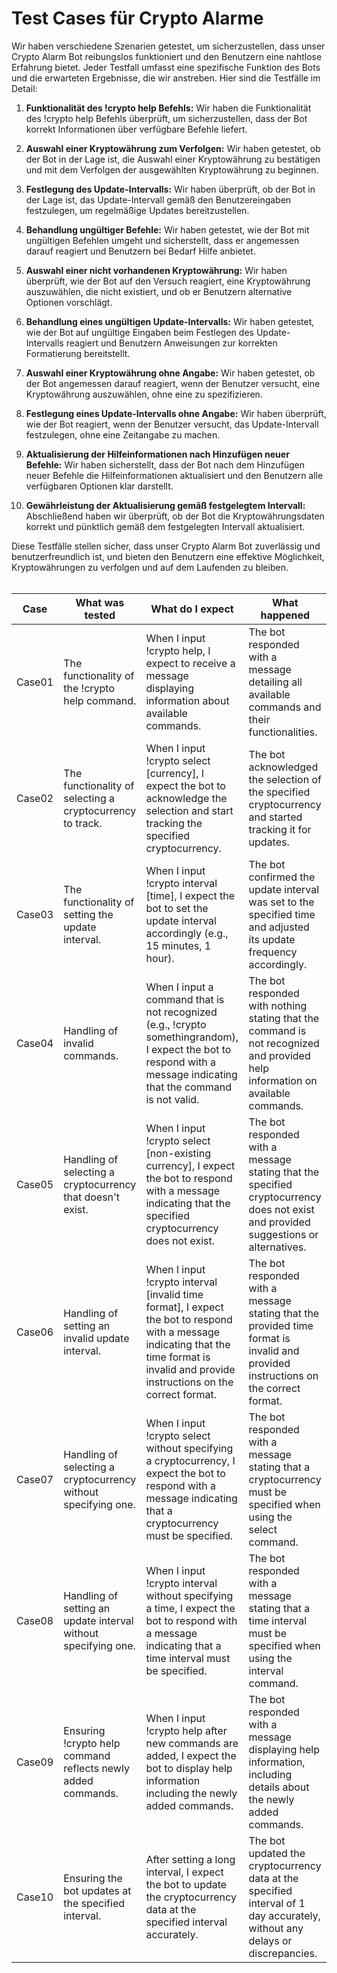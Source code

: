 # Test Cases für Crypto Alarme

Wir haben verschiedene Szenarien getestet, um sicherzustellen, dass unser Crypto Alarm Bot reibungslos funktioniert und den Benutzern eine nahtlose Erfahrung bietet. Jeder Testfall umfasst eine spezifische Funktion des Bots und die erwarteten Ergebnisse, die wir anstreben. Hier sind die Testfälle im Detail:

1. **Funktionalität des !crypto help Befehls:** Wir haben die Funktionalität des !crypto help Befehls überprüft, um sicherzustellen, dass der Bot korrekt Informationen über verfügbare Befehle liefert.

2. **Auswahl einer Kryptowährung zum Verfolgen:** Wir haben getestet, ob der Bot in der Lage ist, die Auswahl einer Kryptowährung zu bestätigen und mit dem Verfolgen der ausgewählten Kryptowährung zu beginnen.

3. **Festlegung des Update-Intervalls:** Wir haben überprüft, ob der Bot in der Lage ist, das Update-Intervall gemäß den Benutzereingaben festzulegen, um regelmäßige Updates bereitzustellen.

4. **Behandlung ungültiger Befehle:** Wir haben getestet, wie der Bot mit ungültigen Befehlen umgeht und sicherstellt, dass er angemessen darauf reagiert und Benutzern bei Bedarf Hilfe anbietet.

5. **Auswahl einer nicht vorhandenen Kryptowährung:** Wir haben überprüft, wie der Bot auf den Versuch reagiert, eine Kryptowährung auszuwählen, die nicht existiert, und ob er Benutzern alternative Optionen vorschlägt.

6. **Behandlung eines ungültigen Update-Intervalls:** Wir haben getestet, wie der Bot auf ungültige Eingaben beim Festlegen des Update-Intervalls reagiert und Benutzern Anweisungen zur korrekten Formatierung bereitstellt.

7. **Auswahl einer Kryptowährung ohne Angabe:** Wir haben getestet, ob der Bot angemessen darauf reagiert, wenn der Benutzer versucht, eine Kryptowährung auszuwählen, ohne eine zu spezifizieren.

8. **Festlegung eines Update-Intervalls ohne Angabe:** Wir haben überprüft, wie der Bot reagiert, wenn der Benutzer versucht, das Update-Intervall festzulegen, ohne eine Zeitangabe zu machen.

9. **Aktualisierung der Hilfeinformationen nach Hinzufügen neuer Befehle:** Wir haben sicherstellt, dass der Bot nach dem Hinzufügen neuer Befehle die Hilfeinformationen aktualisiert und den Benutzern alle verfügbaren Optionen klar darstellt.

10. **Gewährleistung der Aktualisierung gemäß festgelegtem Intervall:** Abschließend haben wir überprüft, ob der Bot die Kryptowährungsdaten korrekt und pünktlich gemäß dem festgelegten Intervall aktualisiert.

Diese Testfälle stellen sicher, dass unser Crypto Alarm Bot zuverlässig und benutzerfreundlich ist, und bieten den Benutzern eine effektive Möglichkeit, Kryptowährungen zu verfolgen und auf dem Laufenden zu bleiben.
<br>
<br>

| Case    | What was tested                                                          | What do I expect                                                                                              | What happened                                                                                                      |
|---------|--------------------------------------------------------------------------|-----------------------------------------------------------------------------------------------------------------|---------------------------------------------------------------------------------------------------------------------|
| Case01  | The functionality of the !crypto help command.                          | When I input !crypto help, I expect to receive a message displaying information about available commands.      | The bot responded with a message detailing all available commands and their functionalities.                       |
| Case02  | The functionality of selecting a cryptocurrency to track.               | When I input !crypto select [currency], I expect the bot to acknowledge the selection and start tracking the specified cryptocurrency. | The bot acknowledged the selection of the specified cryptocurrency and started tracking it for updates.             |
| Case03  | The functionality of setting the update interval.                       | When I input !crypto interval [time], I expect the bot to set the update interval accordingly (e.g., 15 minutes, 1 hour). | The bot confirmed the update interval was set to the specified time and adjusted its update frequency accordingly. |
| Case04  | Handling of invalid commands.                                           | When I input a command that is not recognized (e.g., !crypto somethingrandom), I expect the bot to respond with a message indicating that the command is not valid. | The bot responded with nothing stating that the command is not recognized and provided help information on available commands. |
| Case05  | Handling of selecting a cryptocurrency that doesn't exist.              | When I input !crypto select [non-existing currency], I expect the bot to respond with a message indicating that the specified cryptocurrency does not exist. | The bot responded with a message stating that the specified cryptocurrency does not exist and provided suggestions or alternatives. |
| Case06  | Handling of setting an invalid update interval.                         | When I input !crypto interval [invalid time format], I expect the bot to respond with a message indicating that the time format is invalid and provide instructions on the correct format. | The bot responded with a message stating that the provided time format is invalid and provided instructions on the correct format. |
| Case07  | Handling of selecting a cryptocurrency without specifying one.          | When I input !crypto select without specifying a cryptocurrency, I expect the bot to respond with a message indicating that a cryptocurrency must be specified. | The bot responded with a message stating that a cryptocurrency must be specified when using the select command.       |
| Case08  | Handling of setting an update interval without specifying one.          | When I input !crypto interval without specifying a time, I expect the bot to respond with a message indicating that a time interval must be specified. | The bot responded with a message stating that a time interval must be specified when using the interval command. |
| Case09  | Ensuring !crypto help command reflects newly added commands.            | When I input !crypto help after new commands are added, I expect the bot to display help information including the newly added commands. | The bot responded with a message displaying help information, including details about the newly added commands.  |
| Case10  | Ensuring the bot updates at the specified interval.                     | After setting a long interval, I expect the bot to update the cryptocurrency data at the specified interval accurately. | The bot updated the cryptocurrency data at the specified interval of 1 day accurately, without any delays or discrepancies. |
